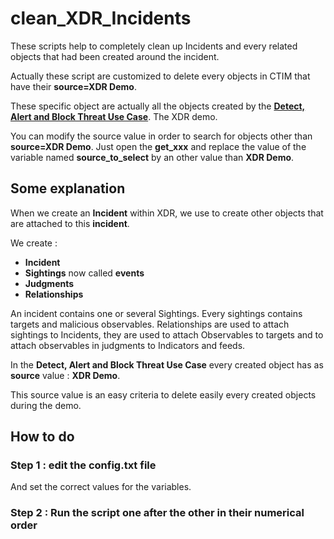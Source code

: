 # clean_XDR_Incidents

These scripts help to completely clean up Incidents and every related objects that had been created around the incident.

Actually these script are customized to delete every objects in CTIM that have their **source=XDR Demo**.

These specific object are actually all the objects created by the [**Detect, Alert and Block Threat Use Case**](https://github.com/pcardotatgit/SecureX_Workflows_and_Stuffs/tree/master/100-SecureX_automation_lab). The XDR demo.

You can modify the source value in order to search for objects other than **source=XDR Demo**. Just open the **get_xxx** and replace the value of the variable named **source_to_select** by an other value than **XDR Demo**.

## Some explanation

When we create an **Incident** within XDR, we use to create other objects that are attached to this **incident**.

We create :

- **Incident**
- **Sightings** now called **events**
- **Judgments**
- **Relationships**

An incident contains one or several Sightings. Every sightings contains targets and malicious observables. Relationships are used to attach sightings to Incidents, they are used to attach Observables to targets and to attach observables in judgments to Indicators and feeds.

In the **Detect, Alert and Block Threat Use Case** every created object has as **source** value : **XDR Demo**.

This source value is an easy criteria to delete easily every created objects during the demo.

## How to do

### Step 1 : edit the config.txt file

And set the correct values for the variables.

### Step 2 : Run the script one after the other in their numerical order

